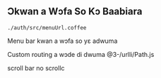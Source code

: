 ## Ɔkwan a Wɔfa So Kɔ Baabiara

`./auth/src/menuUrl.coffee`

Menu bar kwan a wɔfa so yɛ adwuma

Custom routing a wɔde di dwuma
@3-/urlli/Path.js

scroll bar no
scrollc